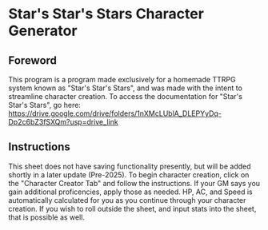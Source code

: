 # Star's Star's Stars Character Generator

## Foreword
This program is a program made exclusively for a homemade TTRPG system known as "Star's Star's Stars", and was made with the intent to streamline character creation. To access the documentation for "Star's Star's Stars", go here: https://drive.google.com/drive/folders/1nXMcLUblA_DLEPYyDq-Dp2c6bZ3fSXQm?usp=drive_link

## Instructions

This sheet does not have saving functionality presently, but will be added shortly in a later update (Pre-2025).
To begin character creation, click on the "Character Creator Tab" and follow the instructions. If your GM says you gain additional proficencies, apply those as needed. HP, AC, and Speed is automatically calculated for you as you continue through your character creation. If you wish to roll outside the sheet, and input stats into the sheet, that is possible as well.

